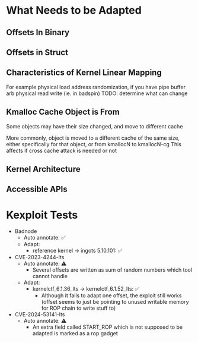 # What Needs to be Adapted

## Offsets In Binary

## Offsets in Struct

## Characteristics of Kernel Linear Mapping
For example physical load address randomization, if you have pipe buffer arb physical read write (ie. in badspin)
TODO: determine what can change

## Kmalloc Cache Object is From
Some objects may have their size changed, and move to different cache

More commonly, object is moved to a different cache of the same size, either specifically for that object, or from kmallocN to kmallocN-cg
This affects if cross cache attack is needed or not

## Kernel Architecture

## Accessible APIs

# Kexploit Tests
- Badnode
	- Auto annotate: ✅
	- Adapt:
		- reference kernel -> ingots 5.10.101: ✅
- CVE-2023-4244-lts
	- Auto annotate: ⚠️
		- Several offsets are written as sum of random numbers which tool cannot handle
	- Adapt:
		- kernelctf_6.1.36_lts -> kernelctf_6.1.52_lts: ✅
			- Although it fails to adapt one offset, the exploit still works (offset seems to just be pointing to unused writable memory for ROP chain to write stuff to)
- CVE-2024-53141-lts
	- Auto annotate: ⚠️
		- An extra field called START_ROP which is not supposed to be adapted is marked as a rop gadget